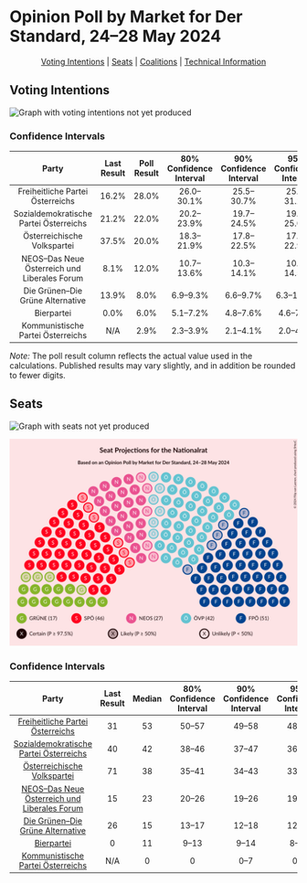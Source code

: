 # Opinion Poll by Market for Der Standard, 24–28 May 2024

<p align="center"><a href="#voting-intentions">Voting Intentions</a> | <a href="#seats">Seats</a> | <a href="#coalitions">Coalitions</a> | <a href="#technical-information">Technical Information</a></p>

## Voting Intentions

![Graph with voting intentions not yet produced](2024-05-28-Market.png "Voting Intentions")

### Confidence Intervals

| Party | Last Result | Poll Result | 80% Confidence Interval | 90% Confidence Interval | 95% Confidence Interval | 99% Confidence Interval |
|:-----:|:-----------:|:-----------:|:-----------------------:|:-----------------------:|:-----------------------:|:-----------------------:|
| Freiheitliche Partei Österreichs | 16.2% | 28.0% | 26.0–30.1% |25.5–30.7% |25.0–31.2% |24.1–32.2% |
| Sozialdemokratische Partei Österreichs | 21.2% | 22.0% | 20.2–23.9% |19.7–24.5% |19.3–25.0% |18.4–25.9% |
| Österreichische Volkspartei | 37.5% | 20.0% | 18.3–21.9% |17.8–22.5% |17.4–22.9% |16.6–23.9% |
| NEOS–Das Neue Österreich und Liberales Forum | 8.1% | 12.0% | 10.7–13.6% |10.3–14.1% |10.0–14.5% |9.4–15.3% |
| Die Grünen–Die Grüne Alternative | 13.9% | 8.0% | 6.9–9.3% |6.6–9.7% |6.3–10.1% |5.8–10.7% |
| Bierpartei | 0.0% | 6.0% | 5.1–7.2% |4.8–7.6% |4.6–7.9% |4.2–8.5% |
| Kommunistische Partei Österreichs | N/A | 2.9% | 2.3–3.9% |2.1–4.1% |2.0–4.4% |1.7–4.8% |

*Note:* The poll result column reflects the actual value used in the calculations. Published results may vary slightly, and in addition be rounded to fewer digits.

## Seats

![Graph with seats not yet produced](2024-05-28-Market-seats.png "Seats")

![Graph with seating plan not yet produced](2024-05-28-Market-seating-plan.png "Seating Plan")

### Confidence Intervals

| Party | Last Result | Median | 80% Confidence Interval | 90% Confidence Interval | 95% Confidence Interval | 99% Confidence Interval |
|:-----:|:-----------:|:------:|:-----------------------:|:-----------------------:|:-----------------------:|:-----------------------:|
| <a href="#freiheitliche-partei-österreichs">Freiheitliche Partei Österreichs</a> | 31 | 53 | 50–57 |49–58 |48–59 |46–61 |
| <a href="#sozialdemokratische-partei-österreichs">Sozialdemokratische Partei Österreichs</a> | 40 | 42 | 38–46 |37–47 |36–48 |35–49 |
| <a href="#österreichische-volkspartei">Österreichische Volkspartei</a> | 71 | 38 | 35–41 |34–43 |33–44 |31–45 |
| <a href="#neos–das-neue-österreich-und-liberales-forum">NEOS–Das Neue Österreich und Liberales Forum</a> | 15 | 23 | 20–26 |19–26 |19–27 |17–29 |
| <a href="#die-grünen–die-grüne-alternative">Die Grünen–Die Grüne Alternative</a> | 26 | 15 | 13–17 |12–18 |12–19 |11–20 |
| <a href="#bierpartei">Bierpartei</a> | 0 | 11 | 9–13 |9–14 |8–15 |7–16 |
| <a href="#kommunistische-partei-österreichs">Kommunistische Partei Österreichs</a> | N/A | 0 | 0 |0–7 |0–8 |0–8 |

